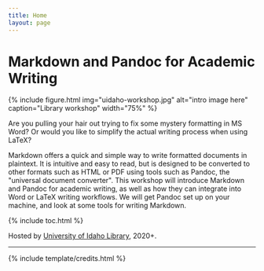 ```yaml
---
title: Home
layout: page
---
```


# Markdown and Pandoc for Academic Writing

{% include figure.html img="uidaho-workshop.jpg" alt="intro image here" caption="Library workshop" width="75%" %}

Are you pulling your hair out trying to fix some mystery formatting in MS Word? 
Or would you like to simplify the actual writing process when using LaTeX?

Markdown offers a quick and simple way to write formatted documents in plaintext. 
It is intuitive and easy to read, but is designed to be converted to other formats such as HTML or PDF using tools such as Pandoc, the "universal document converter". 
This workshop will introduce Markdown and Pandoc for academic writing, as well as how they can integrate into Word or LaTeX writing workflows. 
We will get Pandoc set up on your machine, and look at some tools for writing Markdown.

{% include toc.html %}

Hosted by [University of Idaho Library](http://www.lib.uidaho.edu/), 2020+.

------

{% include template/credits.html %}
